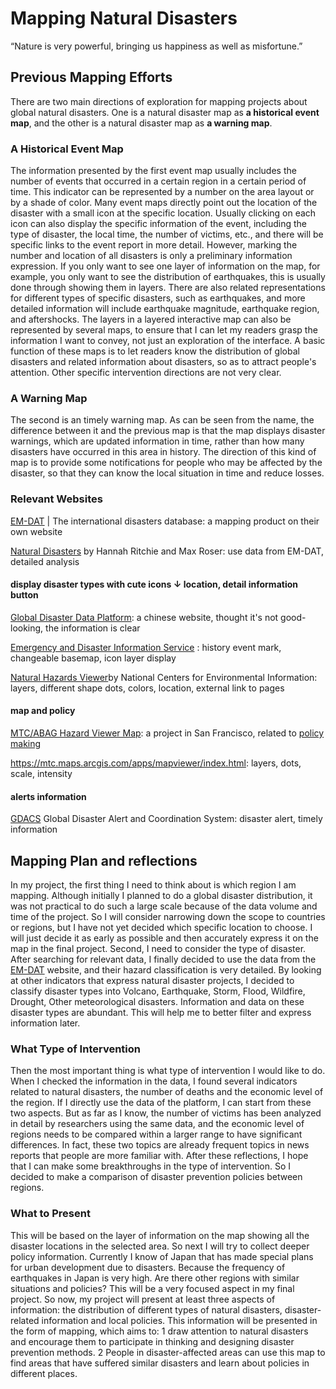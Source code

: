 # Mapping Natural Disasters

“Nature is very powerful, bringing us happiness as well as misfortune.”


## Previous Mapping Efforts

There are two main directions of exploration for mapping projects about global natural disasters. One is a natural disaster map as **a historical event map**, and the other is a natural disaster map as **a warning map**. 

### A Historical Event Map
The information presented by the first event map usually includes the number of events that occurred in a certain region in a certain period of time. This indicator can be represented by a number on the area layout or by a shade of color. Many event maps directly point out the location of the disaster with a small icon at the specific location. Usually clicking on each icon can also display the specific information of the event, including the type of disaster, the local time, the number of victims, etc., and there will be specific links to the event report in more detail. However, marking the number and location of all disasters is only a preliminary information expression. If you only want to see one layer of information on the map, for example, you only want to see the distribution of earthquakes, this is usually done through showing them in layers. There are also related representations for different types of specific disasters, such as earthquakes, and more detailed information will include earthquake magnitude, earthquake region, and aftershocks. The layers in a layered interactive map can also be represented by several maps, to ensure that I can let my readers grasp the information I want to convey, not just an exploration of the interface. A basic function of these maps is to let readers know the distribution of global disasters and related information about disasters, so as to attract people's attention. Other specific intervention directions are not very clear. 

### A Warning Map
The second is an timely warning map. As can be seen from the name, the difference between it and the previous map is that the map displays disaster warnings, which are updated information in time, rather than how many disasters have occurred in this area in history. The direction of this kind of map is to provide some notifications for people who may be affected by the disaster, so that they can know the local situation in time and reduce losses.

### Relevant Websites
[EM-DAT](https://public.emdat.be/mapping/subcountry)  | The international disasters database: a mapping product on their own website

[Natural Disasters](https://ourworldindata.org/natural-disasters) by Hannah Ritchie and Max Roser: use data from EM-DAT, detailed analysis

#### display disaster types with cute icons ↓ location, detail information button
[Global Disaster Data Platform](https://www.gddat.cn/newGlobalWeb/#/PreviewNewDisaster): a chinese website, thought it's not good-looking, the information is clear

[Emergency and Disaster Information Service](https://rsoe-edis.org/eventMap) : history event mark, changeable basemap, icon layer display

[Natural Hazards Viewer](https://www.ncei.noaa.gov/maps/hazards/)by National Centers for Environmental Information: layers, different shape dots, colors, location, external link to pages

#### map and policy
[MTC/ABAG Hazard Viewer Map](https://mtc.maps.arcgis.com/apps/webappviewer/index.html?id=4a6f3f1259df42eab29b35dfcd086fc8): a project in San Francisco, related to [policy making](https://abag.ca.gov/our-work/resilience/data-research)

https://mtc.maps.arcgis.com/apps/mapviewer/index.html: layers, dots, scale, intensity

#### alerts information

[GDACS](https://gdacs.org/) Global Disaster Alert and Coordination System: disaster alert, timely information


## Mapping Plan and reflections

In my project, the first thing I need to think about is which region I am mapping. Although initially I planned to do a global disaster distribution, it was not practical to do such a large scale because of the data volume and time of the project. So I will consider narrowing down the scope to countries or regions, but I have not yet decided which specific location to choose. I will just decide it as early as possible and then accurately express it on the map in the final project. Second, I need to consider the type of disaster. After searching for relevant data, I finally decided to use the data from the [EM-DAT](https://public.emdat.be/data) website, and their hazard classification is very detailed. By looking at other indicators that express natural disaster projects, I decided to classify disaster types into Volcano, Earthquake, Storm, Flood, Wildfire, Drought, Other meteorological disasters. Information and data on these disaster types are abundant. This will help me to better filter and express information later.

### What Type of Intervention
Then the most important thing is what type of intervention I would like to do. When I checked the information in the data, I found several indicators related to natural disasters, the number of deaths and the economic level of the region. If I directly use the data of the platform, I can start from these two aspects. But as far as I know, the number of victims has been analyzed in detail by researchers using the same data, and the economic level of regions needs to be compared within a larger range to have significant differences. In fact, these two topics are already frequent topics in news reports that people are more familiar with. After these reflections, I hope that I can make some breakthroughs in the type of intervention. So I decided to make a comparison of disaster prevention policies between regions. 

### What to Present
This will be based on the layer of information on the map showing all the disaster locations in the selected area. So next I will try to collect deeper policy information. Currently I know of Japan that has made special plans for urban development due to disasters. Because the frequency of earthquakes in Japan is very high. Are there other regions with similar situations and policies? This will be a very focused aspect in my final project. So now, my project will present at least three aspects of information: the distribution of different types of natural disasters, disaster-related information and local policies. This information will be presented in the form of mapping, which aims to: 1 draw attention to natural disasters and encourage them to participate in thinking and designing disaster prevention methods. 2 People in disaster-affected areas can use this map to find areas that have suffered similar disasters and learn about policies in different places.
